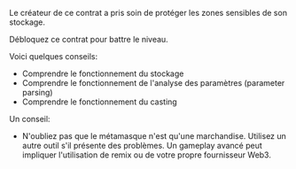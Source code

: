 Le créateur de ce contrat a pris soin de protéger les zones sensibles de son stockage.

Débloquez ce contrat pour battre le niveau.

Voici quelques conseils:
* Comprendre le fonctionnement du stockage
* Comprendre le fonctionnement de l'analyse des paramètres (parameter parsing)
* Comprendre le fonctionnement du casting

Un conseil:
* N'oubliez pas que le métamasque n'est qu'une marchandise. Utilisez un autre outil s'il présente des problèmes. Un gameplay avancé peut impliquer l'utilisation de remix ou de votre propre fournisseur Web3.